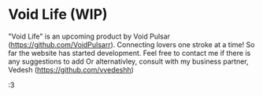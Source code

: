 # Void Life (WIP)
"Void Life" is an upcoming product by Void Pulsar (https://github.com/VoidPulsarr).
Connecting lovers one stroke at a time!
So far the website has started development.
Feel free to contact me if there is any suggestions to add
Or alternativley, consult with my business partner, Vedesh (https://github.com/vvedeshh)

:3

